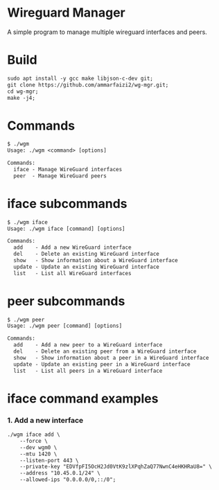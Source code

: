 # Wireguard Manager

A simple program to manage multiple wireguard interfaces and peers.

# Build

```txt
sudo apt install -y gcc make libjson-c-dev git;
git clone https://github.com/ammarfaizi2/wg-mgr.git;
cd wg-mgr;
make -j4;
```

# Commands
```txt
$ ./wgm
Usage: ./wgm <command> [options]

Commands:
  iface - Manage WireGuard interfaces
  peer  - Manage WireGuard peers
```

# iface subcommands
```txt
$ ./wgm iface
Usage: ./wgm iface [command] [options]

Commands:
  add    - Add a new WireGuard interface
  del    - Delete an existing WireGuard interface
  show   - Show information about a WireGuard interface
  update - Update an existing WireGuard interface
  list   - List all WireGuard interfaces

```

# peer subcommands
```txt
$ ./wgm peer
Usage: ./wgm peer [command] [options]

Commands:
  add    - Add a new peer to a WireGuard interface
  del    - Delete an existing peer from a WireGuard interface
  show   - Show information about a peer in a WireGuard interface
  update - Update an existing peer in a WireGuard interface
  list   - List all peers in a WireGuard interface

```

# iface command examples
### 1. Add a new interface
```txt
./wgm iface add \
    --force \
    --dev wgm0 \
    --mtu 1420 \
    --listen-port 443 \
    --private-key "EDVfpFI5OcH2Jd0VtK9zlXPqhZaQ77NwnC4eHKHRaU8=" \
    --address "10.45.0.1/24" \
    --allowed-ips "0.0.0.0/0,::/0";
```
